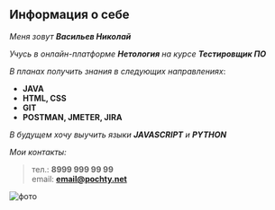 Информация о себе
---


_Меня зовут **Васильев Николай**_

_Учусь в онлайн-платформе **Нетология** на курсе **Тестировщик ПО**_

_В планах получить знания в следующих направлениях_:
* **JAVA**
* **HTML, CSS**
* **GIT**
* **POSTMAN, JMETER, JIRA**

_В будущем хочу выучить языки **JAVASCRIPT** и **PYTHON**_
 
_Мои контакты:_
>тел.: **8999 999 99 99**  
>email: **email@pochty.net**  


![фото](https://kartinkin.net/uploads/posts/2022-02/thumbs/1645709411_4-kartinkin-net-p-informatsionnie-tekhnologii-kartinki-6.jpg)